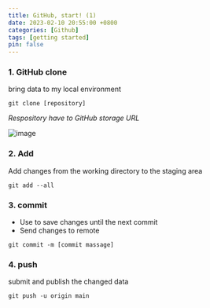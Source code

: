 ```yaml
---
title: GitHub, start! (1)
date: 2023-02-10 20:55:00 +0800
categories: [Github]
tags: [getting started]
pin: false
---
```



### 1. GitHub clone

bring data to my local environment 
    
    git clone [repository]

 _Respository have to GitHub storage URL_ 

![image](https://user-images.githubusercontent.com/96701717/218189551-2d31685d-15f9-469d-ab89-8942701fe848.png)


### 2. Add

Add changes from the working directory to the staging area

```console
git add --all
```


### 3. commit
* Use to save changes until the next commit
* Send changes to remote
```console
git commit -m [commit massage]
```

### 4. push

submit and publish the changed data
```console
git push -u origin main
```




    
